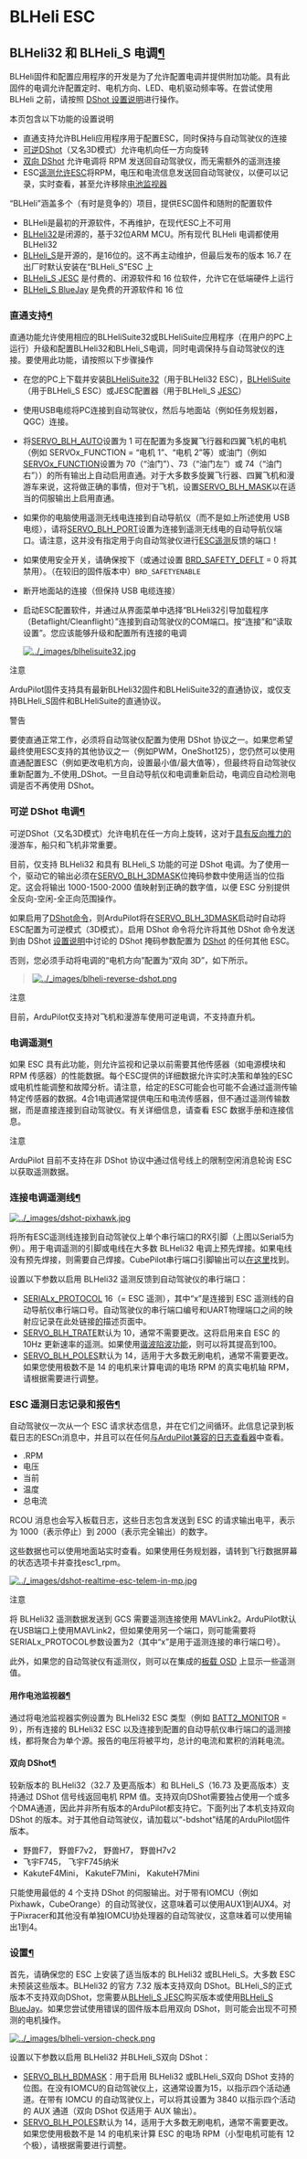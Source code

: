 # BLHeli ESC

## BLHeli32 和 BLHeli\_S 电调[¶](https://ardupilot.org/copter/docs/common-blheli32-passthru.html#blheli32-and-blheli-s-escs)

BLHeli固件和配置应用程序的开发是为了允许配置电调并提供附加功能。具有此固件的电调允许配置定时、电机方向、LED、电机驱动频率等。在尝试使用 BLHeli 之前，请按照 [DShot 设置说明](https://ardupilot.org/copter/docs/common-dshot-escs.html#common-dshot-escs)进行操作。

本页包含以下功能的设置说明

* 直通支持允许BLHeli应用程序用于配置ESC，同时保持与自动驾驶仪的连接
* [可逆DShot](https://ardupilot.org/copter/docs/common-blheli32-passthru.html#blheli32-reversible-dshot)（又名3D模式）允许电机向任一方向旋转
* [双向 DShot](https://ardupilot.org/copter/docs/common-blheli32-passthru.html#bidir-dshot) 允许电调将 RPM 发送回自动驾驶仪，而无需额外的遥测连接
* ESC[遥测允许ESC](https://ardupilot.org/copter/docs/common-blheli32-passthru.html#blheli32-esc-telemetry)将RPM，电压和电流信息发送回自动驾驶仪，以便可以记录，实时查看，甚至允许移除[电池监视器](https://ardupilot.org/copter/docs/common-blheli32-passthru.html#esc-telemetry-based-battery-monitor)

“BLHeli”涵盖多个（有时是竞争的）项目，提供ESC固件和随附的配置软件

* BLHeli是最初的开源软件，不再维护，在现代ESC上不可用
* [BLHeli32](https://github.com/bitdump/BLHeli)是闭源的，基于32位ARM MCU。所有现代 BLHeli 电调都使用 BLHeli32
* [BLHeli\_S](https://github.com/bitdump/BLHeli)是开源的，是16位的。这不再主动维护，但最后发布的版本 16.7 在出厂时默认安装在“BLHeli\_S”ESC 上
* [BLHeli\_S JESC](https://jflight.net/) 是付费的、闭源软件和 16 位软件，允许它在低端硬件上运行
* [BLHeli\_S BlueJay](https://github.com/mathiasvr/bluejay) 是免费的开源软件和 16 位

### 直通支持[¶](https://ardupilot.org/copter/docs/common-blheli32-passthru.html#pass-through-support)

直通功能允许使用相应的BLHeliSuite32或BLHeliSuite应用程序（在用户的PC上运行）升级和配置BLHeli32和BLHeli\_S电调，同时电调保持与自动驾驶仪的连接。要使用此功能，请按照以下步骤操作

* 在您的PC上下载并安装[BLHeliSuite32](https://github.com/bitdump/BLHeli/releases)（用于BLHeli32 ESC），[BLHeliSuite](https://github.com/bitdump/BLHeli)（用于BLHeli\_S ESC）或JESC配置器（用于BLHeli\_S [JESC](https://github.com/jflight-public/jesc-configurator/releases)）
* 使用USB电缆将PC连接到自动驾驶仪，然后与地面站（例如任务规划器，QGC）连接。
* 将[SERVO\_BLH\_AUTO](https://ardupilot.org/copter/docs/parameters.html#servo-blh-auto)设置为 1 可在配置为多旋翼飞行器和四翼飞机的电机（例如 SERVOx\_FUNCTION = “电机 1”、“电机 2”等）或油门（例如[SERVOx\_FUNCTION](https://ardupilot.org/copter/docs/parameters.html#servo9-function)设置为 70（“油门”）、73（“油门左”）或 74（“油门右”））的所有输出上自动启用直通。对于大多数多旋翼飞行器、四翼飞机和漫游车来说，这将做正确的事情，但对于飞机，设置[SERVO\_BLH\_MASK](https://ardupilot.org/copter/docs/parameters.html#servo-blh-mask)以在适当的伺服输出上启用直通。
* 如果你的电脑使用遥测无线电连接到自动导航仪（而不是如上所述使用 USB 电缆），请将[SERVO\_BLH\_PORT](https://ardupilot.org/copter/docs/parameters.html#servo-blh-port)设置为连接到遥测无线电的自动导航仪端口。请注意，这并没有指定用于向自动驾驶仪进行[ESC遥测](https://ardupilot.org/copter/docs/common-blheli32-passthru.html#blheli32-esc-telemetry)反馈的端口！
* 如果使用安全开关，请确保按下（或通过设置 [BRD\_SAFETY\_DEFLT](https://ardupilot.org/copter/docs/parameters.html#brd-safety-deflt) = 0 将其禁用）。（在较旧的固件版本中）`BRD_SAFETYENABLE`
* 断开地面站的连接（但保持 USB 电缆连接）
*   启动ESC配置软件，并通过从界面菜单中选择“BLHeli32引导加载程序（Betaflight/Cleanflight）”连接到自动驾驶仪的COM端口。按“连接”和“读取设置”。您应该能够升级和配置所有连接的电调

    [![../\_images/blhelisuite32.jpg](https://ardupilot.org/copter/\_images/blhelisuite32.jpg)](https://ardupilot.org/copter/\_images/blhelisuite32.jpg)

注意

ArduPilot固件支持具有最新BLHeli32固件和BLHeliSuite32的直通协议，或仅支持BLHeli\_S固件和BLHeliSuite的直通协议。

警告

要使直通正常工作，必须将自动驾驶仪配置为使用 DShot 协议之一。如果您希望最终使用ESC支持的其他协议之一（例如PWM，OneShot125），您仍然可以使用直通配置ESC（例如更改电机方向，设置最小值/最大值等），但最终将自动驾驶仪重新配置为_不使用_DShot。一旦自动导航仪和电调重新启动，电调应自动检测电调是否不再使用 DShot。

### 可逆 DShot 电调[¶](https://ardupilot.org/copter/docs/common-blheli32-passthru.html#reversible-dshot-escs)

可逆DShot（又名3D模式）允许电机在任一方向上旋转，这对于[具有反向推力的](https://ardupilot.org/plane/docs/reverse-thrust-setup.html#reverse-thrust-setup)漫游车，船只和飞机非常重要。

目前，仅支持 BLHeli32 和具有 BLHeli\_S 功能的可逆 DShot 电调。为了使用一个，驱动它的输出必须在[SERVO\_BLH\_3DMASK](https://ardupilot.org/copter/docs/parameters.html#servo-blh-3dmask)位掩码参数中使用适当的位指定。这会将输出 1000-1500-2000 值映射到正确的数字值，以便 ESC 分别提供全反向-空闲-全正向范围操作。

如果启用了[DShot命令](https://ardupilot.org/copter/docs/common-dshot-escs.html#dshot-commands)，则ArduPilot将在[SERVO\_BLH\_3DMASK](https://ardupilot.org/copter/docs/parameters.html#servo-blh-3dmask)启动时自动将ESC配置为可逆模式（3D模式）。启用 DShot 命令将允许将其他 DShot 命令发送到由 DShot [设置说明](https://ardupilot.org/copter/docs/common-dshot-escs.html#common-dshot-escs)中讨论的 DShot 掩码参数配置为 [DShot](https://ardupilot.org/copter/docs/common-dshot-escs.html#dshot-commands) 的任何其他 ESC。

否则，您必须手动将电调的“电机方向”配置为“双向 3D”，如下所示。

> [![../\_images/blheli-reverse-dshot.png](https://ardupilot.org/copter/\_images/blheli-reversible-dshot.png)](https://ardupilot.org/copter/\_images/blheli-reversible-dshot.png)

注意

目前，ArduPilot仅支持对飞机和漫游车使用可逆电调，不支持直升机。

### 电调遥测[¶](https://ardupilot.org/copter/docs/common-blheli32-passthru.html#esc-telemetry)

如果 ESC 具有此功能，则允许监视和记录以前需要其他传感器（如电源模块和 RPM 传感器）的性能数据。每个ESC提供的详细数据允许实时决策和单独的ESC或电机性能调整和故障分析。请注意，给定的ESC可能会也可能不会通过遥测传输特定传感器的数据。4合1电调通常提供电压和电流传感器，但不通过遥测传输数据，而是直接连接到自动驾驶仪。有关详细信息，请查看 ESC 数据手册和连接信息。

注意

ArduPilot 目前不支持在非 DShot 协议中通过信号线上的限制空闲消息轮询 ESC 以获取遥测数据。

### 连接电调遥测线[¶](https://ardupilot.org/copter/docs/common-blheli32-passthru.html#connecting-the-escs-telemetry-wire)

[![../\_images/dshot-pixhawk.jpg](https://ardupilot.org/copter/\_images/dshot-pixhawk.jpg)](https://ardupilot.org/copter/\_images/dshot-pixhawk.jpg)

将所有ESC遥测线连接到自动驾驶仪上单个串行端口的RX引脚（上图以Serial5为例）。用于电调遥测的引脚或电线在大多数 BLHeli32 电调上预先焊接。如果电线没有预先焊接，则需要自己焊接。CubePilot串行端口引脚输出可以[在这里](https://ardupilot.org/copter/docs/common-thecube-overview.html#common-thecube-overview)找到。

设置以下参数以启用 BLHeli32 遥测反馈到自动驾驶仪的串行端口：

* [SERIALx\_PROTOCOL](https://ardupilot.org/copter/docs/parameters.html#serial5-protocol) 16（= ESC 遥测），其中“x”是连接到 ESC 遥测线的自动导航仪串行端口号。自动驾驶仪的串行端口编号和UART物理端口之间的映射应记录在此处链接[的](https://ardupilot.org/copter/docs/common-autopilots.html#common-autopilots)描述页面中。
* [SERVO\_BLH\_TRATE](https://ardupilot.org/copter/docs/parameters.html#servo-blh-trate)默认为 10，通常不需要更改。这将启用来自 ESC 的 10Hz 更新速率的遥测。如果使用[谐波陷波功能](https://ardupilot.org/copter/docs/common-imu-notch-filtering.html#common-imu-notch-filtering)，则可以将其提高到100。
* [SERVO\_BLH\_POLES](https://ardupilot.org/copter/docs/parameters.html#servo-blh-poles)默认为 14，适用于大多数无刷电机，通常不需要更改。如果您使用极数不是 14 的电机来计算电调的电场 RPM 的真实电机轴 RPM，请根据需要进行调整。

### ESC 遥测日志记录和报告[¶](https://ardupilot.org/copter/docs/common-blheli32-passthru.html#esc-telemetry-logging-and-reporting)

自动驾驶仪一次从一个 ESC 请求状态信息，并在它们之间循环。此信息记录到板载日志的ESCn消息中，并且可以在任何[与ArduPilot兼容的日志查看器](https://ardupilot.org/copter/docs/common-logs.html#common-logs)中查看。

* .RPM
* 电压
* 当前
* 温度
* 总电流

RCOU 消息也会写入板载日志，这些日志包含发送到 ESC 的请求输出电平，表示为 1000（表示停止）到 2000（表示完全输出）的数字。

这些数据也可以使用地面站实时查看。如果使用任务规划器，请转到飞行数据屏幕的状态选项卡并查找esc1\_rpm。

[![../\_images/dshot-realtime-esc-telem-in-mp.jpg](https://ardupilot.org/copter/\_images/dshot-realtime-esc-telem-in-mp.jpg)](https://ardupilot.org/copter/\_images/dshot-realtime-esc-telem-in-mp.jpg)

注意

将 BLHeli32 遥测数据发送到 GCS 需要遥测连接使用 MAVLink2。ArduPilot默认在USB端口上使用MAVLink2，但如果使用另一个端口，则可能需要将SERIALx\_PROTOCOL参数设置为2（其中“x”是用于遥测连接的串行端口号）。

此外，如果您的自动驾驶仪有遥测仪，则可以在集成的[板载 OSD](https://ardupilot.org/copter/docs/common-osd-overview.html#common-osd-overview) 上显示一些遥测值。

#### 用作电池监视器[¶](https://ardupilot.org/copter/docs/common-blheli32-passthru.html#use-as-battery-monitor)

通过将电池监视器实例设置为 BLHeli32 ESC 类型（例如 [BATT2\_MONITOR](https://ardupilot.org/copter/docs/parameters.html#batt2-monitor) = 9），所有连接的 BLHeli32 ESC 以及连接到配置的自动导航仪串行端口的遥测接线，都将聚合为单个源。报告的电压将被平均，总计的电流和累积的消耗电流。

#### 双向 DShot[¶](https://ardupilot.org/copter/docs/common-blheli32-passthru.html#bi-directional-dshot)

较新版本的 BLHeli32（32.7 及更高版本）和 BLHeli\_S（16.73 及更高版本）支持通过 DShot 信号线返回电机 RPM 值。支持双向DShot需要独占使用一个或多个DMA通道，因此并非所有版本的ArduPilot都支持它。下面列出了本机支持双向 DShot 的版本。对于其他自动驾驶仪，请加载以“-bdshot”结尾的ArduPilot固件版本。

* 野兽F7， 野兽F7v2， 野兽H7， 野兽H7v2
* 飞宇F745， 飞宇F745纳米
* KakuteF4Mini， KakuteF7Mini， KakuteH7Mini

只能使用最低的 4 个支持 DShot 的伺服输出。对于带有IOMCU（例如Pixhawk，CubeOrange）的自动驾驶仪，这意味着可以使用AUX1到AUX4。对于Pixracer和其他没有单独IOMCU协处理器的自动驾驶仪，这意味着可以使用输出1到4。

### 设置[¶](https://ardupilot.org/copter/docs/common-blheli32-passthru.html#setup)

首先，请确保您的 ESC 上安装了适当版本的 BLHeli32 或BLHeli\_S。大多数 ESC 未预装这些版本。BLHeli32 的官方 7.32 版本支持双向 DShot。BLHeli\_S的正式版本不支持双向DShot，您需要从[BLHeli\_S JESC](https://jflight.net/index.php?route=common/home\&language=en-gb)购买版本或使用[BLHeli\_S BlueJay](https://github.com/mathiasvr/bluejay)。如果您尝试使用错误的固件版本启用双向 DShot，则可能会出现不可预测的电机操作。

[![../\_images/blheli-version-check.png](https://ardupilot.org/copter/\_images/blheli-version-check.png)](https://ardupilot.org/copter/\_images/blheli-version-check.png)

设置以下参数以启用 BLHeli32 并BLHeli\_S双向 DShot：

* [SERVO\_BLH\_BDMASK](https://ardupilot.org/copter/docs/parameters.html#servo-blh-bdmask)：用于启用 BLHeli32 或BLHeli\_S双向 DShot 支持的位图。在没有IOMCU的自动驾驶仪上，这通常设置为15，以指示四个活动通道。在带有 IOMCU 的自动驾驶仪上，可以将其设置为 3840 以指示四个活动的 AUX 通道（双向 DShot 仅适用于 AUX 输出）。
* [SERVO\_BLH\_POLES](https://ardupilot.org/copter/docs/parameters.html#servo-blh-poles)默认为 14，适用于大多数无刷电机，通常不需要更改。如果您使用极数不是 14 的电机来计算 ESC 的电场 RPM（小型电机可能有 12 个极），请根据需要进行调整。
